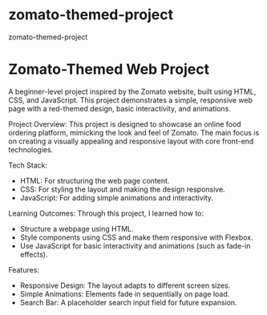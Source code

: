 # zomato-themed-project
zomato-themed-project

# Zomato-Themed Web Project
A beginner-level project inspired by the Zomato website, built using HTML, CSS, and JavaScript. This project demonstrates a simple, responsive web page with a red-themed design, basic interactivity, and animations. 

Project Overview:
This project is designed to showcase an online food ordering platform, mimicking the look and feel of Zomato. The main focus is on creating a visually appealing and responsive layout with core front-end technologies.

Tech Stack:
- HTML: For structuring the web page content.
- CSS: For styling the layout and making the design responsive.
- JavaScript: For adding simple animations and interactivity.

Learning Outcomes:
Through this project, I learned how to:
- Structure a webpage using HTML.
- Style components using CSS and make them responsive with Flexbox.
- Use JavaScript for basic interactivity and animations (such as fade-in effects).
  
 Features:
- Responsive Design: The layout adapts to different screen sizes.
- Simple Animations: Elements fade in sequentially on page load.
- Search Bar: A placeholder search input field for future expansion.
  


